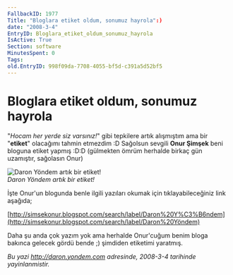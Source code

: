 ```yaml
---
FallbackID: 1977
Title: "Bloglara etiket oldum, sonumuz hayrola":)
date: "2008-3-4"
EntryID: Bloglara_etiket_oldum_sonumuz_hayrola
IsActive: True
Section: software
MinutesSpent: 0
Tags: 
old.EntryID: 998f09da-7708-4055-bf5d-c391a5d52bf5
---
```

# Bloglara etiket oldum, sonumuz hayrola
"*Hocam her yerde siz varsınız!*" gibi tepkilere artık alışmıştım ama
bir "**etiket**" olacağımı tahmin etmezdim :D Sağolsun sevgili **Onur
Şimşek** beni bloguna etiket yapmış :D:D (gülmekten ömrüm herhalde
birkaç gün uzamıştır, sağolasın Onur)

![Daron Yöndem artık bir
etiket!](media/Bloglara_etiket_oldum_sonumuz_hayrola/03032008_1.png)\
*Daron Yöndem artık bir etiket!*

İşte Onur'un blogunda benle ilgili yazıları okumak için
tıklayabileceğiniz link aşağıda;

[http://simsekonur.blogspot.com/search/label/Daron%20Y%C3%B6ndem](http://simsekonur.blogspot.com/search/label/Daron%20Yöndem)

Daha şu anda çok yazım yok ama herhalde Onur'cuğum benim bloga bakınca
gelecek gördü bende ;) şimdiden etiketimi yaratmış.



*Bu yazi http://daron.yondem.com adresinde, 2008-3-4 tarihinde yayinlanmistir.*
